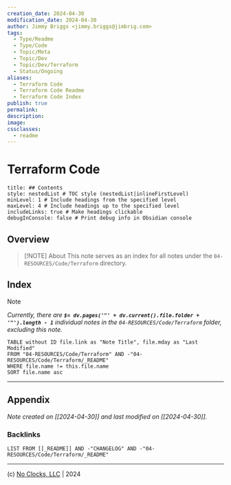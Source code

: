 ```yaml
---
creation_date: 2024-04-30
modification_date: 2024-04-30
author: Jimmy Briggs <jimmy.briggs@jimbrig.com>
tags:
  - Type/Readme
  - Type/Code
  - Topic/Meta
  - Topic/Dev
  - Topic/Dev/Terraform
  - Status/Ongoing
aliases:
  - Terraform Code
  - Terraform Code Readme
  - Terraform Code Index
publish: true
permalink:
description:
image:
cssclasses:
  - readme
---
```



# Terraform Code

```table-of-contents
title: ## Contents 
style: nestedList # TOC style (nestedList|inlineFirstLevel)
minLevel: 1 # Include headings from the specified level
maxLevel: 4 # Include headings up to the specified level
includeLinks: true # Make headings clickable
debugInConsole: false # Print debug info in Obsidian console
```

## Overview

> [!NOTE] About
> This note serves as an index for all notes under the `04-RESOURCES/Code/Terraform` directory.

## Index

> [!NOTE]
> *Currently, there are **`$= dv.pages('"' + dv.current().file.folder + '"').length - 1`**  individual notes in the `04-RESOURCES/Code/Terraform` folder, excluding this note.*

```dataview
TABLE without ID file.link as "Note Title", file.mday as "Last Modified"
FROM "04-RESOURCES/Code/Terraform" AND -"04-RESOURCES/Code/Terraform/_README"
WHERE file.name != this.file.name
SORT file.name asc
```

***

## Appendix

*Note created on [[2024-04-30]] and last modified on [[2024-04-30]].*

### Backlinks

```dataview
LIST FROM [[_README]] AND -"CHANGELOG" AND -"04-RESOURCES/Code/Terraform/_README"
```

***

(c) [No Clocks, LLC](https://github.com/noclocks) | 2024